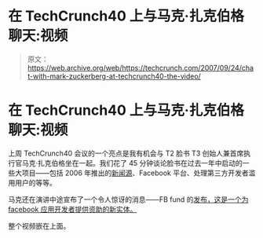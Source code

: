 # 在 TechCrunch40 上与马克·扎克伯格聊天:视频

> 原文：<https://web.archive.org/web/https://techcrunch.com/2007/09/24/chat-with-mark-zuckerberg-at-techcrunch40-the-video/>

# 在 TechCrunch40 上与马克·扎克伯格聊天:视频

上周 TechCrunch40 会议的一个亮点是我有机会与 T2 脸书 T3 创始人兼首席执行官马克·扎克伯格坐在一起。我们花了 45 分钟谈论脸书在过去一年中启动的一些大项目——包括 2006 年推出的[新闻源](https://web.archive.org/web/20230217234509/https://techcrunch.com/2006/09/06/facebook-users-revolt-facebook-replies/)、Facebook 平台、处理第三方开发者滥用用户的等等。

马克还在演讲中途宣布了一个令人惊讶的消息——FB fund 的[发布，这是一个为 facebook 应用开发者提供资助的新实体。](https://web.archive.org/web/20230217234509/https://techcrunch.com/2007/09/17/facebook-launches-fbfund-with-accel-and-founders-fund-to-invest-in-new-facebook-apps/)

整个视频嵌在上面。